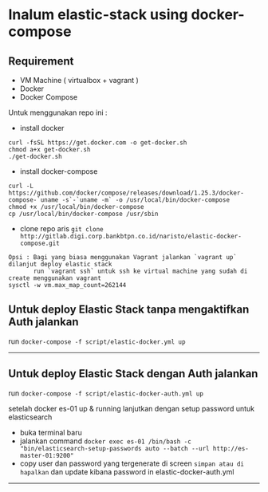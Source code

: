 # Inalum elastic-stack using docker-compose


## Requirement
* VM Machine ( virtualbox + vagrant )
* Docker
* Docker Compose

Untuk menggunakan repo ini : 
* install docker 
```
curl -fsSL https://get.docker.com -o get-docker.sh
chmod a+x get-docker.sh
./get-docker.sh
```
* install docker-compose 
```
curl -L https://github.com/docker/compose/releases/download/1.25.3/docker-compose-`uname -s`-`uname -m` -o /usr/local/bin/docker-compose
chmod +x /usr/local/bin/docker-compose
cp /usr/local/bin/docker-compose /usr/sbin
```
* clone repo aris
`git clone http://gitlab.digi.corp.bankbtpn.co.id/naristo/elastic-docker-compose.git`

```
Opsi : Bagi yang biasa menggunakan Vagrant jalankan `vagrant up` dilanjut deploy elastic stack 
       run `vagrant ssh` untuk ssh ke virtual machine yang sudah di create menggunakan vagrant
sysctl -w vm.max_map_count=262144

```
## Untuk deploy Elastic Stack tanpa mengaktifkan Auth jalankan 
run `docker-compose -f script/elastic-docker.yml up`



---
## Untuk deploy Elastic Stack dengan Auth jalankan
run `docker-compose -f script/elastic-docker-auth.yml up`

setelah docker es-01 up & running lanjutkan dengan setup password untuk elasticsearch
* buka terminal baru 
* jalankan command `docker exec es-01 /bin/bash -c "bin/elasticsearch-setup-passwords auto --batch --url http://es-master-01:9200"`
* copy user dan password yang tergenerate di screen `simpan atau di hapalkan`
dan update kibana password in elastic-docker-auth.yml

--- 


